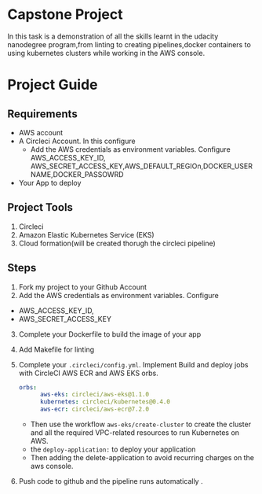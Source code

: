
# Capstone Project
In this task is a demonstration of all the skills learnt in the udacity nanodegree program,from linting to creating pipelines,docker containers to using kubernetes clusters while working in the AWS console.


# Project Guide

## Requirements
- AWS account
- A Circleci Account. In this configure
    - Add the AWS credentials as environment variables. Configure AWS_ACCESS_KEY_ID, AWS_SECRET_ACCESS_KEY,AWS_DEFAULT_REGIOn,DOCKER_USERNAME,DOCKER_PASSOWRD
- Your App to deploy

##  Project Tools
1. Circleci
2. Amazon Elastic Kubernetes Service (EKS)
3. Cloud formation(will be created thorugh the circleci pipeline)



## Steps
1. Fork my project to your Github Account
2. Add the AWS credentials as environment variables. Configure 
 
  - AWS_ACCESS_KEY_ID, 
  - AWS_SECRET_ACCESS_KEY 

  
3. Complete your Dockerfile to build the image of your app
4. Add Makefile for linting
5. Complete your  ``` .circleci/config.yml ```. Implement Build and deploy jobs with CircleCI AWS ECR and AWS EKS orbs.

    ```yml 
    orbs:
          aws-eks: circleci/aws-eks@1.1.0
          kubernetes: circleci/kubernetes@0.4.0
          aws-ecr: circleci/aws-ecr@7.2.0  
    ```
    
   
    - Then use the workflow ```aws-eks/create-cluster``` to create the cluster and all the required VPC-related resources to run Kubernetes on AWS.
    -  the ```deploy-application:``` to deploy your application
    -  Then adding the delete-application to avoid recurring charges on the aws console.
6. Push code to github and the pipeline runs automatically .
